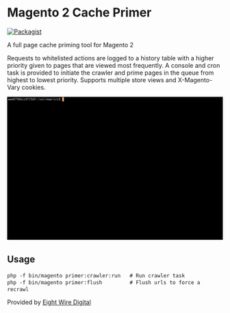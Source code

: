 # Magento 2 Cache Primer

[![Packagist](https://img.shields.io/packagist/v/eightwire/magento2-module-primer.svg)](https://packagist.org/packages/eightwire/magento2-module-primer) 
<!-- [![Packagist](https://img.shields.io/packagist/dt/eightwire/magento2-module-primer.svg)](https://packagist.org/packages/eightwire/magento2-module-primer) -->
<!-- [![Packagist](https://img.shields.io/packagist/l/eightwire/magento2-module-primer.svg)](https://packagist.org/packages/eightwire/magento2-module-primer) -->


A full page cache priming tool for Magento 2

Requests to whitelisted actions are logged to a history table with a higher priority given to pages that are viewed most frequently. 
A console and cron task is provided to initiate the crawler and prime pages in the queue from highest to lowest priority. 
Supports multiple store views and X-Magento-Vary cookies.


![Recordit GIF](./example.gif)


## Usage

```
php -f bin/magento primer:crawler:run   # Run crawler task
php -f bin/magento primer:flush         # Flush urls to force a recrawl
```

Provided by [Eight Wire Digital](https://www.8wiredigital.co.nz/)